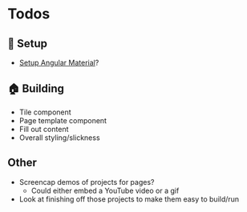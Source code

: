 # Todos

## :wrench: Setup
- [Setup Angular Material](https://material.angular.io/guide/getting-started)?

## :house: Building
- Tile component
- Page template component
- Fill out content
- Overall styling/slickness

## Other
- Screencap demos of projects for pages?
  - Could either embed a YouTube video or a gif
- Look at finishing off those projects to make them easy to build/run
